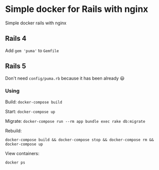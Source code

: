 # Simple docker for Rails with nginx
Simple docker rails with nginx

## Rails 4

Add `gem 'puma'` to `Gemfile`

## Rails 5

Don't need `config/puma.rb` because it has been already :smiley:


### Using

Build:
`docker-compose build`

Start:
`docker-compose up `

Migrate:
`docker-compose run --rm app bundle exec rake db:migrate`

Rebuild:

`docker-compose build && docker-compose stop && docker-compose rm && docker-compose up`

View containers:

`docker ps`
